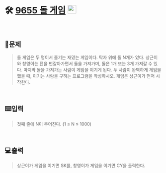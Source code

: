 <br>

# 🛠️  [9655 돌 게임](http://www.acmicpc.net/problem/9655) <img height="27px" width="27px" src="https://static.solved.ac/tier_small/6.svg"/>
<br>

## 📖문제
>돌 게임은 두 명이서 즐기는 재밌는 게임이다.
탁자 위에 돌 N개가 있다. 상근이와 창영이는 턴을 번갈아가면서 돌을 가져가며, 돌은 1개 또는 3개 가져갈 수 있다. 마지막 돌을 가져가는 사람이 게임을 이기게 된다.
두 사람이 완벽하게 게임을 했을 때, 이기는 사람을 구하는 프로그램을 작성하시오. 게임은 상근이가 먼저 시작한다.

<br>

## ⌨️입력
>첫째 줄에 N이 주어진다. (1 ≤ N ≤ 1000)

<br>

## 💻출력
>상근이가 게임을 이기면 SK를, 창영이가 게임을 이기면 CY을 출력한다.

<br><br>
